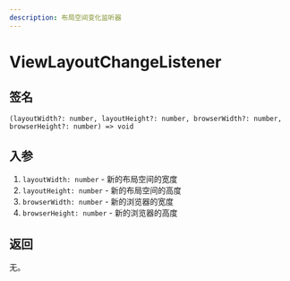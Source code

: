 ```yaml
---
description: 布局空间变化监听器
---
```


# ViewLayoutChangeListener

## 签名

`(layoutWidth?: number, layoutHeight?: number, browserWidth?: number, browserHeight?: number) => void`

## 入参

1. `layoutWidth: number` - 新的布局空间的宽度
2. `layoutHeight: number` - 新的布局空间的高度
3. `browserWidth: number` - 新的浏览器的宽度
4. `browserHeight: number` - 新的浏览器的高度

## 返回

无。

